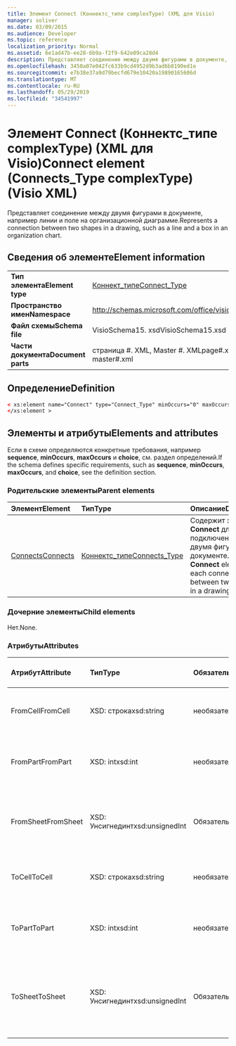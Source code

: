 ```yaml
---
title: Элемент Connect (Коннектс_типе complexType) (XML для Visio)
manager: soliver
ms.date: 03/09/2015
ms.audience: Developer
ms.topic: reference
localization_priority: Normal
ms.assetid: 6e1ad47b-ee28-6b9a-f2f9-642e09ca28d4
description: Представляет соединение между двумя фигурами в документе, например линии и поле на организационной диаграмме.
ms.openlocfilehash: 3450a07e042fc633b9cd4952d9b3ad6b8190ed1e
ms.sourcegitcommit: e7b38e37a9d79becfd679e10420a19890165606d
ms.translationtype: MT
ms.contentlocale: ru-RU
ms.lasthandoff: 05/29/2019
ms.locfileid: "34541997"
---
```

# <a name="connect-element-connectstype-complextype-visio-xml"></a><span data-ttu-id="be8db-103">Элемент Connect (Коннектс_типе complexType) (XML для Visio)</span><span class="sxs-lookup"><span data-stu-id="be8db-103">Connect element (Connects_Type complexType) (Visio XML)</span></span>

<span data-ttu-id="be8db-104">Представляет соединение между двумя фигурами в документе, например линии и поле на организационной диаграмме.</span><span class="sxs-lookup"><span data-stu-id="be8db-104">Represents a connection between two shapes in a drawing, such as a line and a box in an organization chart.</span></span>
  
## <a name="element-information"></a><span data-ttu-id="be8db-105">Сведения об элементе</span><span class="sxs-lookup"><span data-stu-id="be8db-105">Element information</span></span>

|||
|:-----|:-----|
|<span data-ttu-id="be8db-106">**Тип элемента**</span><span class="sxs-lookup"><span data-stu-id="be8db-106">**Element type**</span></span> <br/> |[<span data-ttu-id="be8db-107">Коннект_типе</span><span class="sxs-lookup"><span data-stu-id="be8db-107">Connect_Type</span></span>](connect_type-complextypevisio-xml.md) <br/> |
|<span data-ttu-id="be8db-108">**Пространство имен**</span><span class="sxs-lookup"><span data-stu-id="be8db-108">**Namespace**</span></span> <br/> |http://schemas.microsoft.com/office/visio/2012/main  <br/> |
|<span data-ttu-id="be8db-109">**Файл схемы**</span><span class="sxs-lookup"><span data-stu-id="be8db-109">**Schema file**</span></span> <br/> |<span data-ttu-id="be8db-110">VisioSchema15. xsd</span><span class="sxs-lookup"><span data-stu-id="be8db-110">VisioSchema15.xsd</span></span>  <br/> |
|<span data-ttu-id="be8db-111">**Части документа**</span><span class="sxs-lookup"><span data-stu-id="be8db-111">**Document parts**</span></span> <br/> |<span data-ttu-id="be8db-112">страница #. XML, Master #. XML</span><span class="sxs-lookup"><span data-stu-id="be8db-112">page#.xml, master#.xml</span></span>  <br/> |
   
## <a name="definition"></a><span data-ttu-id="be8db-113">Определение</span><span class="sxs-lookup"><span data-stu-id="be8db-113">Definition</span></span>

```XML
< xs:element name="Connect" type="Connect_Type" minOccurs="0" maxOccurs="unbounded" >
</xs:element >
```

## <a name="elements-and-attributes"></a><span data-ttu-id="be8db-114">Элементы и атрибуты</span><span class="sxs-lookup"><span data-stu-id="be8db-114">Elements and attributes</span></span>

<span data-ttu-id="be8db-115">Если в схеме определяются конкретные требования, например **sequence**, **minOccurs**, **maxOccurs** и **choice**, см. раздел определений.</span><span class="sxs-lookup"><span data-stu-id="be8db-115">If the schema defines specific requirements, such as **sequence**, **minOccurs**, **maxOccurs**, and **choice**, see the definition section.</span></span> 
  
### <a name="parent-elements"></a><span data-ttu-id="be8db-116">Родительские элементы</span><span class="sxs-lookup"><span data-stu-id="be8db-116">Parent elements</span></span>

|<span data-ttu-id="be8db-117">**Элемент**</span><span class="sxs-lookup"><span data-stu-id="be8db-117">**Element**</span></span>|<span data-ttu-id="be8db-118">**Тип**</span><span class="sxs-lookup"><span data-stu-id="be8db-118">**Type**</span></span>|<span data-ttu-id="be8db-119">**Описание**</span><span class="sxs-lookup"><span data-stu-id="be8db-119">**Description**</span></span>|
|:-----|:-----|:-----|
|[<span data-ttu-id="be8db-120">Connects</span><span class="sxs-lookup"><span data-stu-id="be8db-120">Connects</span></span>](connects-element-pagecontents_type-complextypevisio-xml.md) <br/> |[<span data-ttu-id="be8db-121">Коннектс_типе</span><span class="sxs-lookup"><span data-stu-id="be8db-121">Connects_Type</span></span>](connects_type-complextypevisio-xml.md) <br/> |<span data-ttu-id="be8db-122">Содержит элемент **Connect** для каждого подключения между двумя фигурами в документе.</span><span class="sxs-lookup"><span data-stu-id="be8db-122">Contains a **Connect** element for each connection between two shapes in a drawing.</span></span>  <br/> |
   
### <a name="child-elements"></a><span data-ttu-id="be8db-123">Дочерние элементы</span><span class="sxs-lookup"><span data-stu-id="be8db-123">Child elements</span></span>

<span data-ttu-id="be8db-124">Нет.</span><span class="sxs-lookup"><span data-stu-id="be8db-124">None.</span></span>
  
### <a name="attributes"></a><span data-ttu-id="be8db-125">Атрибуты</span><span class="sxs-lookup"><span data-stu-id="be8db-125">Attributes</span></span>

|<span data-ttu-id="be8db-126">**Атрибут**</span><span class="sxs-lookup"><span data-stu-id="be8db-126">**Attribute**</span></span>|<span data-ttu-id="be8db-127">**Тип**</span><span class="sxs-lookup"><span data-stu-id="be8db-127">**Type**</span></span>|<span data-ttu-id="be8db-128">**Обязательный**</span><span class="sxs-lookup"><span data-stu-id="be8db-128">**Required**</span></span>|<span data-ttu-id="be8db-129">**Описание**</span><span class="sxs-lookup"><span data-stu-id="be8db-129">**Description**</span></span>|<span data-ttu-id="be8db-130">**Возможные значения**</span><span class="sxs-lookup"><span data-stu-id="be8db-130">**Possible values**</span></span>|
|:-----|:-----|:-----|:-----|:-----|
|<span data-ttu-id="be8db-131">FromCell</span><span class="sxs-lookup"><span data-stu-id="be8db-131">FromCell</span></span>  <br/> |<span data-ttu-id="be8db-132">XSD: строка</span><span class="sxs-lookup"><span data-stu-id="be8db-132">xsd:string</span></span>  <br/> |<span data-ttu-id="be8db-133">необязательный</span><span class="sxs-lookup"><span data-stu-id="be8db-133">optional</span></span>  <br/> |<span data-ttu-id="be8db-134">Ячейка, из которой исходит подключение.</span><span class="sxs-lookup"><span data-stu-id="be8db-134">The cell from which a connection originates.</span></span>  <br/> |<span data-ttu-id="be8db-135">Значения типа String: XSD.</span><span class="sxs-lookup"><span data-stu-id="be8db-135">Values of the xsd:string type.</span></span>  <br/> |
|<span data-ttu-id="be8db-136">FromPart</span><span class="sxs-lookup"><span data-stu-id="be8db-136">FromPart</span></span>  <br/> |<span data-ttu-id="be8db-137">XSD: int</span><span class="sxs-lookup"><span data-stu-id="be8db-137">xsd:int</span></span>  <br/> |<span data-ttu-id="be8db-138">необязательный</span><span class="sxs-lookup"><span data-stu-id="be8db-138">optional</span></span>  <br/> |<span data-ttu-id="be8db-139">Часть фигуры, из которой происходит подключение.</span><span class="sxs-lookup"><span data-stu-id="be8db-139">The part of a shape from which a connection originates.</span></span>  <br/> |<span data-ttu-id="be8db-140">Значения типа XSD: int.</span><span class="sxs-lookup"><span data-stu-id="be8db-140">Values of the xsd:int type.</span></span>  <br/> |
|<span data-ttu-id="be8db-141">FromSheet</span><span class="sxs-lookup"><span data-stu-id="be8db-141">FromSheet</span></span>  <br/> |<span data-ttu-id="be8db-142">XSD: Унсигнединт</span><span class="sxs-lookup"><span data-stu-id="be8db-142">xsd:unsignedInt</span></span>  <br/> |<span data-ttu-id="be8db-143">Обязательный</span><span class="sxs-lookup"><span data-stu-id="be8db-143">required</span></span>  <br/> |<span data-ttu-id="be8db-144">ИДЕНТИФИКАТОР фигуры, из которой происходят подключения.</span><span class="sxs-lookup"><span data-stu-id="be8db-144">The ID of the shape from which a connection or connections originate.</span></span>  <br/> |<span data-ttu-id="be8db-145">Значения типа XSD: Унсигнединт.</span><span class="sxs-lookup"><span data-stu-id="be8db-145">Values of the xsd:unsignedInt type.</span></span>  <br/> |
|<span data-ttu-id="be8db-146">ToCell</span><span class="sxs-lookup"><span data-stu-id="be8db-146">ToCell</span></span>  <br/> |<span data-ttu-id="be8db-147">XSD: строка</span><span class="sxs-lookup"><span data-stu-id="be8db-147">xsd:string</span></span>  <br/> |<span data-ttu-id="be8db-148">необязательный</span><span class="sxs-lookup"><span data-stu-id="be8db-148">optional</span></span>  <br/> |<span data-ttu-id="be8db-149">Ячейка, к которой выполняется подключение.</span><span class="sxs-lookup"><span data-stu-id="be8db-149">The cell to which a connection is made.</span></span>  <br/> |<span data-ttu-id="be8db-150">Значения типа String: XSD.</span><span class="sxs-lookup"><span data-stu-id="be8db-150">Values of the xsd:string type.</span></span>  <br/> |
|<span data-ttu-id="be8db-151">ToPart</span><span class="sxs-lookup"><span data-stu-id="be8db-151">ToPart</span></span>  <br/> |<span data-ttu-id="be8db-152">XSD: int</span><span class="sxs-lookup"><span data-stu-id="be8db-152">xsd:int</span></span>  <br/> |<span data-ttu-id="be8db-153">необязательный</span><span class="sxs-lookup"><span data-stu-id="be8db-153">optional</span></span>  <br/> |<span data-ttu-id="be8db-154">Часть фигуры, к которой выполняется подключение.</span><span class="sxs-lookup"><span data-stu-id="be8db-154">The part of a shape to which a connection is made.</span></span>  <br/> |<span data-ttu-id="be8db-155">Значения типа XSD: int.</span><span class="sxs-lookup"><span data-stu-id="be8db-155">Values of the xsd:Int type.</span></span>  <br/> |
|<span data-ttu-id="be8db-156">ToSheet</span><span class="sxs-lookup"><span data-stu-id="be8db-156">ToSheet</span></span>  <br/> |<span data-ttu-id="be8db-157">XSD: Унсигнединт</span><span class="sxs-lookup"><span data-stu-id="be8db-157">xsd:unsignedInt</span></span>  <br/> |<span data-ttu-id="be8db-158">Обязательный</span><span class="sxs-lookup"><span data-stu-id="be8db-158">required</span></span>  <br/> |<span data-ttu-id="be8db-159">ИДЕНТИФИКАТОР фигуры, для которой выполняется одно или несколько подключений.</span><span class="sxs-lookup"><span data-stu-id="be8db-159">The ID of the shape to which one or more connections are made.</span></span>  <br/> |<span data-ttu-id="be8db-160">Значения типа XSD: Унсигнединт.</span><span class="sxs-lookup"><span data-stu-id="be8db-160">Values of the xsd:unsignedInt type.</span></span>  <br/> |
   

